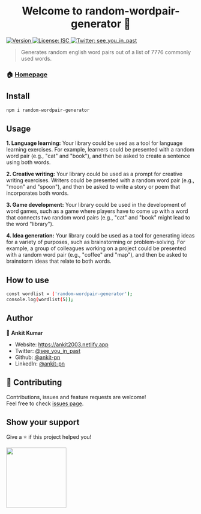 <h1 align="center">Welcome to random-wordpair-generator 👋</h1>
<p>
  <a href="https://www.npmjs.com/package/random-wordpair-generator" target="_blank">
    <img alt="Version" src="https://img.shields.io/npm/v/random-wordpair-generator.svg">
  </a>
  <a href="#" target="_blank">
    <img alt="License: ISC" src="https://img.shields.io/badge/License-ISC-yellow.svg" />
  </a>
  <a href="https://twitter.com/see_you_in_past" target="_blank">
    <img alt="Twitter: see_you_in_past" src="https://img.shields.io/twitter/follow/see_you_in_past.svg?style=social" />
  </a>
</p>

> Generates random english word pairs out of a list of 7776 commonly used words.

### 🏠 [Homepage](https://github.com/ankit-pn/random-wordpair-generator)

## Install

```sh
npm i random-wordpair-generator
```

## Usage

**1. Language learning:** Your library could be used as a tool for language learning exercises. For example, learners could be presented with a random word pair (e.g., "cat" and "book"), and then be asked to create a sentence using both words.

**2. Creative writing:** Your library could be used as a prompt for creative writing exercises. Writers could be presented with a random word pair (e.g., "moon" and "spoon"), and then be asked to write a story or poem that incorporates both words.

**3. Game development:** Your library could be used in the development of word games, such as a game where players have to come up with a word that connects two random word pairs (e.g., "cat" and "book" might lead to the word "library").

**4. Idea generation:** Your library could be used as a tool for generating ideas for a variety of purposes, such as brainstorming or problem-solving. For example, a group of colleagues working on a project could be presented with a random word pair (e.g., "coffee" and "map"), and then be asked to brainstorm ideas that relate to both words.




## How to use

```sh
const wordlist = ('random-wordpair-generator'); 
console.log(wordlist(5));
```

## Author

👤 **Ankit Kumar**

* Website: https://ankit2003.netlify.app
* Twitter: [@see\_you\_in\_past](https://twitter.com/see\_you\_in\_past)
* Github: [@ankit-pn](https://github.com/ankit-pn)
* LinkedIn: [@ankit-pn](https://linkedin.com/in/ankit-pn)

## 🤝 Contributing

Contributions, issues and feature requests are welcome!<br />Feel free to check [issues page](https://github.com/ankit-pn/random-wordpair-generator/issues). 

## Show your support

Give a ⭐️ if this project helped you!

<a href="https://www.patreon.com/user?u=83344479">
  <img src="https://c5.patreon.com/external/logo/become_a_patron_button@2x.png" width="160">
</a>
